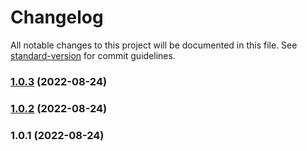 # Changelog

All notable changes to this project will be documented in this file. See [standard-version](https://github.com/conventional-changelog/standard-version) for commit guidelines.

### [1.0.3](https://github.com/wallet-manager/wallet-manager-client-utils/compare/v1.0.2...v1.0.3) (2022-08-24)

### [1.0.2](https://github.com/wallet-manager/wallet-manager-client-utils/compare/v1.0.1...v1.0.2) (2022-08-24)

### 1.0.1 (2022-08-24)
